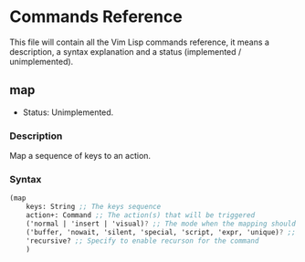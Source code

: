 Commands Reference
==================

This file will contain all the Vim Lisp commands reference, it means a description, a syntax explanation and a status (implemented / unimplemented).

map
---

- Status: Unimplemented.

### Description

Map a sequence of keys to an action.

### Syntax

```scheme
(map
	keys: String ;; The keys sequence
	action+: Command ;; The action(s) that will be triggered
	('normal | 'insert | 'visual)? ;; The mode when the mapping should be active (defaults to all modes)
	('buffer, 'nowait, 'silent, 'special, 'script, 'expr, 'unique)? ;; Special arguments 
	'recursive? ;; Specify to enable recurson for the command
	)
```
